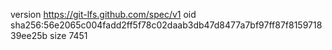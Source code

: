 version https://git-lfs.github.com/spec/v1
oid sha256:56e2065c004fadd2ff5f78c02daab3db47d8477a7bf97ff87f815971839ee25b
size 7451
